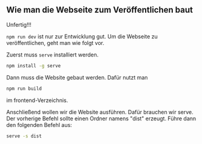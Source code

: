 ## Wie man die Webseite zum Veröffentlichen baut

Unfertig!!!

`npm run dev` ist nur zur Entwicklung gut. Um die Webseite zu veröffentlichen,
geht man wie folgt vor.

Zuerst muss `serve` installiert werden.

```bash
npm install -g serve
```

Dann muss die Website gebaut werden. Dafür nutzt man

```bash
npm run build
```

im frontend-Verzeichnis.

Anschließend wollen wir die Website ausführen. Dafür brauchen wir serve. Der vorherige
Befehl sollte einen Ordner namens "dist" erzeugt.
Führe dann den folgenden Befehl aus:

```bash
serve -s dist
```
